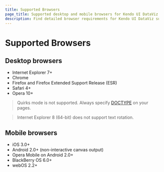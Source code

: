```yaml
---
title: Supported Browsers
page_title: Supported desktop and mobile browsers for Kendo UI DataViz
description: Find detailed browser requirements for Kendo UI DataViz suite.
---
```


# Supported Browsers

## Desktop browsers

*   Internet Explorer 7+
*   Chrome
*   Firefox and Firefox Extended Support Release (ESR)
*   Safari 4+
*   Opera 10+

> Quirks mode is not supported. Always specify [DOCTYPE](http://reference.sitepoint.com/html/doctypes) on your pages.

> Internet Explorer 8 (64-bit) does not support text rotation.

## Mobile browsers

*   iOS 3.0+
*   Android 2.0+ (non-interactive canvas output)
*   Opera Mobile on Android 2.0+
*   BlackBerry OS 6.0+
*   webOS 2.2+
